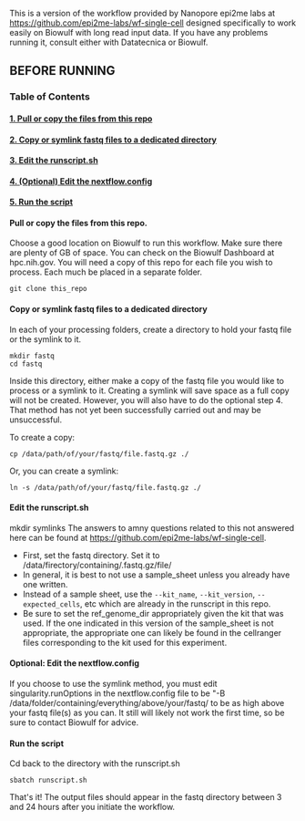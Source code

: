 
This is a version of the workflow provided by Nanopore epi2me labs at https://github.com/epi2me-labs/wf-single-cell designed specifically to work easily on Biowulf with long read input data. If you have any problems running it, consult either with Datatecnica or Biowulf.

## BEFORE RUNNING

### Table of Contents
#### [1. Pull or copy the files from this repo](#1)
#### [2. Copy or symlink fastq files to a dedicated directory](#2)
#### [3. Edit the runscript.sh](#3)
#### [4. (Optional) Edit the nextflow.config](#4)
#### [5. Run the script](#5)

<a id="1"></a>
#### Pull or copy the files from this repo.

Choose a good location on Biowulf to run this workflow. Make sure there are plenty of GB of space. You can check on the Biowulf Dashboard at hpc.nih.gov. You will need a copy of this repo for each file you wish to process. Each much be placed in a separate folder.

```
git clone this_repo
```

<a id="2"></a>
#### Copy or symlink fastq files to a dedicated directory

In each of your processing folders, create a directory to hold your fastq file or the symlink to it. 

```
mkdir fastq
cd fastq
```
Inside this directory, either make a copy of the fastq file you would like to process or a symlink to it. Creating a symlink will save space as a full copy will not be created. However, you will also have to do the optional step 4. That method has not yet been successfully carried out and may be unsuccessful. 

To create a copy:
```
cp /data/path/of/your/fastq/file.fastq.gz ./
```
Or, you can create a symlink:
```
ln -s /data/path/of/your/fastq/file.fastq.gz ./
```

<a id="3"></a>
#### Edit the runscript.sh
mkdir symlinks
The answers to amny questions related to this not answered here can be found at https://github.com/epi2me-labs/wf-single-cell.
- First, set the fastq directory. Set it to /data/firectory/containing/.fastq.gz/file/
- In general, it is best to not use a sample_sheet unless you already have one written.
- Instead of a sample sheet, use the `--kit_name`, `--kit_version`, `--expected_cells`, etc which are already in the runscript in this repo. 
- Be sure to set the ref_genome_dir appropriately given the kit that was used. If the one indicated in this version of the sample_sheet is not appropriate, the appropriate one can likely be found in the cellranger files corresponding to the kit used for this experiment.

<a id="4"></a>
#### Optional: Edit the nextflow.config

If you choose to use the symlink method, you must edit singularity.runOptions in the nextflow.config file to be "-B /data/folder/containing/everything/above/your/fastq/ to be as high above your fastq file(s) as you can. It still will likely not work the first time, so be sure to contact Biowulf for advice. 

<a id="5"></a>
#### Run the script

Cd back to the directory with the runscript.sh

```
sbatch runscript.sh
```

That's it! The output files should appear in the fastq directory between 3  and 24 hours after you initiate the workflow.

